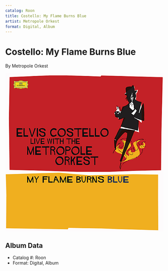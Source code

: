 ```yaml
---
catalog: Roon
title: Costello: My Flame Burns Blue
artist: Metropole Orkest
format: Digital, Album
---
```


# Costello: My Flame Burns Blue

By Metropole Orkest

![](../../assets/albumcovers/Metropole_Orkest-Costello-_My_Flame_Burns_Blue.png)

## Album Data

- Catalog #: Roon
- Format: Digital, Album

